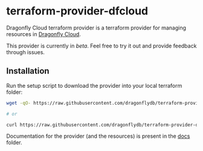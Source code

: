 # terraform-provider-dfcloud

Dragonfly Cloud terraform provider is a terraform provider for managing resources in [Dragonfly Cloud](https://dragonflydb.cloud/).

This provider is currently in *beta*. Feel free to try it out and provide feedback through issues.

## Installation

Run the setup script to download the provider into your local terraform folder:

```bash
wget -qO- https://raw.githubusercontent.com/dragonflydb/terraform-provider-dfcloud/refs/heads/main/setup.sh | sh

# or

curl https://raw.githubusercontent.com/dragonflydb/terraform-provider-dfcloud/refs/heads/main/setup.sh| sh
```

Documentation for the provider (and the resources) is present in the [docs](./docs) folder.
